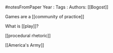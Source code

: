 #notesFromPaper
Year   :
Tags   :
Authors: [[Bogost]]

Games are a [[community of practice]]

What is [[play]]?

[[procedural rhetoric]]

[[America's Army]]
